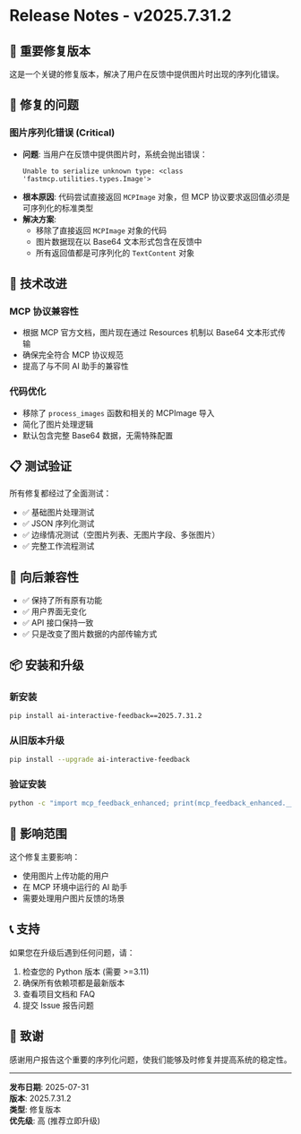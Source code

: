 # Release Notes - v2025.7.31.2

## 🚀 重要修复版本

这是一个关键的修复版本，解决了用户在反馈中提供图片时出现的序列化错误。

## 🐛 修复的问题

### 图片序列化错误 (Critical)
- **问题**: 当用户在反馈中提供图片时，系统会抛出错误：
  ```
  Unable to serialize unknown type: <class 'fastmcp.utilities.types.Image'>
  ```
- **根本原因**: 代码尝试直接返回 `MCPImage` 对象，但 MCP 协议要求返回值必须是可序列化的标准类型
- **解决方案**: 
  - 移除了直接返回 `MCPImage` 对象的代码
  - 图片数据现在以 Base64 文本形式包含在反馈中
  - 所有返回值都是可序列化的 `TextContent` 对象

## 🔧 技术改进

### MCP 协议兼容性
- 根据 MCP 官方文档，图片现在通过 Resources 机制以 Base64 文本形式传输
- 确保完全符合 MCP 协议规范
- 提高了与不同 AI 助手的兼容性

### 代码优化
- 移除了 `process_images` 函数和相关的 MCPImage 导入
- 简化了图片处理逻辑
- 默认包含完整 Base64 数据，无需特殊配置

## 📋 测试验证

所有修复都经过了全面测试：
- ✅ 基础图片处理测试
- ✅ JSON 序列化测试  
- ✅ 边缘情况测试（空图片列表、无图片字段、多张图片）
- ✅ 完整工作流程测试

## 🔄 向后兼容性

- ✅ 保持了所有原有功能
- ✅ 用户界面无变化
- ✅ API 接口保持一致
- ✅ 只是改变了图片数据的内部传输方式

## 📦 安装和升级

### 新安装
```bash
pip install ai-interactive-feedback==2025.7.31.2
```

### 从旧版本升级
```bash
pip install --upgrade ai-interactive-feedback
```

### 验证安装
```bash
python -c "import mcp_feedback_enhanced; print(mcp_feedback_enhanced.__version__)"
```

## 🎯 影响范围

这个修复主要影响：
- 使用图片上传功能的用户
- 在 MCP 环境中运行的 AI 助手
- 需要处理用户图片反馈的场景

## 📞 支持

如果您在升级后遇到任何问题，请：
1. 检查您的 Python 版本 (需要 >=3.11)
2. 确保所有依赖项都是最新版本
3. 查看项目文档和 FAQ
4. 提交 Issue 报告问题

## 🙏 致谢

感谢用户报告这个重要的序列化问题，使我们能够及时修复并提高系统的稳定性。

---

**发布日期**: 2025-07-31  
**版本**: 2025.7.31.2  
**类型**: 修复版本  
**优先级**: 高 (推荐立即升级)
